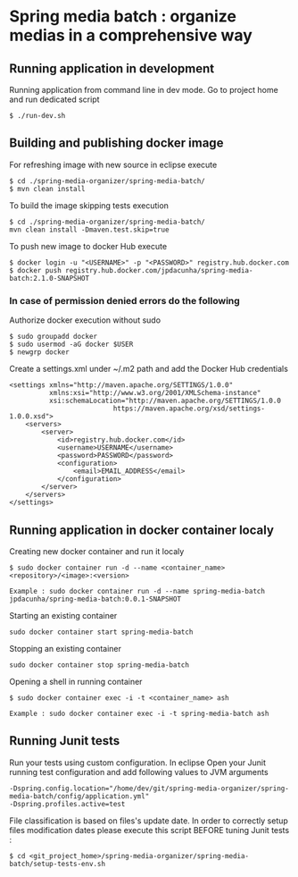 # Spring media batch : organize medias in a comprehensive way

## Running application in development

Running application from command line in dev mode. Go to project home and run dedicated script

```shell
$ ./run-dev.sh
```

## Building and publishing docker image

For refreshing image with new source in eclipse execute 

```shell
$ cd ./spring-media-organizer/spring-media-batch/
$ mvn clean install
```

To build the image skipping tests execution
```shell
$ cd ./spring-media-organizer/spring-media-batch/
mvn clean install -Dmaven.test.skip=true
```

To push new image to docker Hub execute

```shell
$ docker login -u "<USERNAME>" -p "<PASSWORD>" registry.hub.docker.com
$ docker push registry.hub.docker.com/jpdacunha/spring-media-batch:2.1.0-SNAPSHOT
```

### In case of permission denied errors do the following

Authorize docker execution without sudo
```shell
$ sudo groupadd docker
$ sudo usermod -aG docker $USER
$ newgrp docker
```

Create a settings.xml under ~/.m2 path and add the Docker Hub credentials
```
<settings xmlns="http://maven.apache.org/SETTINGS/1.0.0"
          xmlns:xsi="http://www.w3.org/2001/XMLSchema-instance"
          xsi:schemaLocation="http://maven.apache.org/SETTINGS/1.0.0
                          https://maven.apache.org/xsd/settings-1.0.0.xsd">
    <servers>
        <server>
            <id>registry.hub.docker.com</id>
            <username>USERNAME</username>
            <password>PASSWORD</password>
            <configuration>
                <email>EMAIL_ADDRESS</email>
            </configuration>
        </server>
    </servers>
</settings>
```

## Running application in docker container localy

Creating new docker container and run it localy

```shell
$ sudo docker container run -d --name <container_name> <repository>/<image>:<version> 
```

    Example : sudo docker container run -d --name spring-media-batch jpdacunha/spring-media-batch:0.0.1-SNAPSHOT 

Starting an existing container

```shell
sudo docker container start spring-media-batch
```

Stopping an existing container

```shell
sudo docker container stop spring-media-batch
```

Opening a shell in running container

```shell
$ sudo docker container exec -i -t <container_name> ash
```
    Example : sudo docker container exec -i -t spring-media-batch ash

## Running Junit tests

Run your tests using custom configuration. In eclipse Open your Junit running test configuration and add following values to JVM arguments

```shell
-Dspring.config.location="/home/dev/git/spring-media-organizer/spring-media-batch/config/application.yml"
-Dspring.profiles.active=test
```

File classification is based on files's update date. In order to correctly setup files modification dates please execute this script BEFORE tuning Junit tests :

```shell
$ cd <git_project_home>/spring-media-organizer/spring-media-batch/setup-tests-env.sh
```